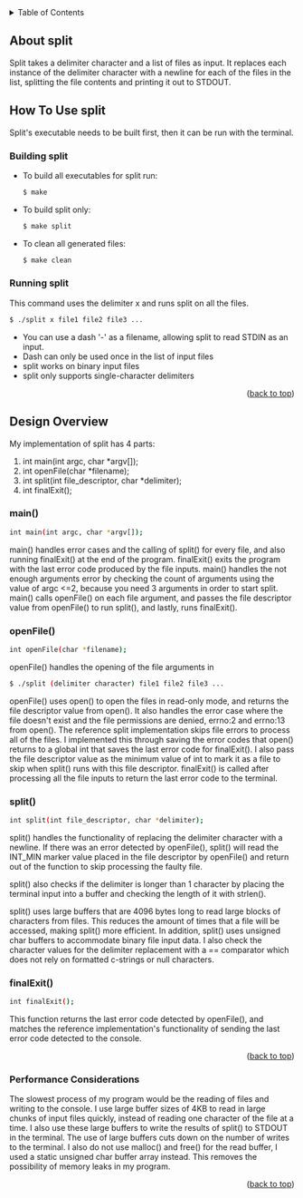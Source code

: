 <div id="top"></div>

<!-- TABLE OF CONTENTS -->
<details>
  <summary>Table of Contents</summary>
  <ol>
    <li>
      <a href="#about-split">About split</a>
    </li>
    <li>
      <a href="#how-to-use-split">Getting Started</a>
      <ul>
        <li><a href="#building-split">Building split</a></li>
        <li><a href="#running-split">Running split</a></li>
      </ul>
    </li>
    <li>
      <a href="#design-overview">Design Overview</a>
      <ul>
        <li><a href="#main">main()</a></li>
        <li><a href="#openfile">openFile()</a></li>
        <li><a href="#split">split()</a><li>
        <li><a href="#finalexit">finalExit()</a><li>
      </ul>
    </li>
    <li><a href="#performance-considerations">Performance Considerations</a></li>
  </ol>
</details>



## About split

Split takes a delimiter character and a list of files as input. It replaces each instance of the delimiter character with a newline for each of the files in the list, splitting the file contents and printing it out to STDOUT.



## How To Use split

Split's executable needs to be built first, then it can be run with the terminal.



### Building split

* To build all executables for split run:
  ```sh
  $ make
  ```
* To build split only:
  ```sh
  $ make split
  ```
* To clean all generated files:
  ```sh
  $ make clean
  ```



### Running split

  This command uses the delimiter x and runs split on all the files.
  ```sh
  $ ./split x file1 file2 file3 ...
  ```
  * You can use a dash '-' as a filename, allowing split to read STDIN as an input.
  * Dash can only be used once in the list of input files
  * split works on binary input files
  * split only supports single-character delimiters  

<p align="right">(<a href="#top">back to top</a>)</p>



## Design Overview
  
  My implementation of split has 4 parts:
  1. int main(int argc, char *argv[]);
  2. int openFile(char *filename);
  3. int split(int file_descriptor, char *delimiter);
  4. int finalExit();



### main()

  ```sh
  int main(int argc, char *argv[]);
  ```
  
  main() handles error cases and the calling of split() for every file, and also running finalExit() at the end of the program.
  finalExit() exits the program with the last error code produced by the file inputs.
  main() handles the not enough arguments error by checking the count of arguments using the value of argc <=2, because you need 3 arguments in order to start split.
  main() calls openFile() on each file argument, and passes the file descriptor value from openFile() to run split(), and lastly, runs finalExit().
  
  
  
### openFile()

  ```sh
  int openFile(char *filename);
  ```
  
  openFile() handles the opening of the file arguments in
  
  ```sh
  $ ./split (delimiter character) file1 file2 file3 ...
  ```

  openFile() uses open() to open the files in read-only mode, and returns the file descriptor value from open().
  It also handles the error case where the file doesn't exist and the file permissions are denied, errno:2 and errno:13 from open().
  The reference split implementation skips file errors to process all of the files. I implemented this through saving the error codes that open() returns to a global int that saves the last error code for finalExit(). I also pass the file descriptor value as the minimum value of int to mark it as a  file to skip when split() runs with this file descriptor. finalExit() is called after processing all the file inputs to return the last error code to the terminal.



### split()

  ```sh
  int split(int file_descriptor, char *delimiter); 
  ```
  
  split() handles the functionality of replacing the delimiter character with a newline. If there was an error detected by openFile(), split() will read the INT_MIN marker value placed in the file descriptor by openFile() and return out of the function to skip processing the faulty file. 
  
  split() also checks if the delimiter is longer than 1 character by placing the terminal input into a buffer and checking the length of it with strlen(). 
  
  split() uses large buffers that are 4096 bytes long to read large blocks of characters from files. This reduces the amount of times that a file will be accessed, making split() more efficient. In addition, split() uses unsigned char buffers to accommodate binary file input data. I also check the character values for the delimiter replacement with a == comparator which does not rely on formatted c-strings or null characters.
  
  
  
### finalExit()

  ```sh
  int finalExit();
  ```
  This function returns the last error code detected by openFile(), and matches the reference implementation's functionality of sending the last error code detected to the console.

<p align="right">(<a href="#top">back to top</a>)</p>



### Performance Considerations

  The slowest process of my program would be the reading of files and writing to the console. I use large buffer sizes of 4KB to read in large chunks of input files quickly, instead of reading one character of the file at a time. I also use these large buffers to write the results of split() to STDOUT in the terminal.   The use of large buffers cuts down on the number of writes to the terminal. I also do not use malloc() and free() for the read buffer, I used a static unsigned char buffer array instead. This removes the possibility of memory leaks in my program.  

<p align="right">(<a href="#top">back to top</a>)</p>
